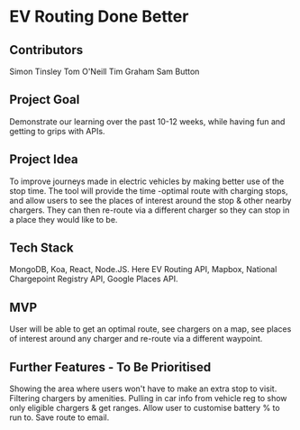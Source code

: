 # EV Routing Done Better

## Contributors
Simon Tinsley
Tom O'Neill
Tim Graham
Sam Button

## Project Goal
Demonstrate our learning over the past 10-12 weeks, while having fun and getting to grips with APIs.

## Project Idea
To improve journeys made in electric vehicles by making better use of the stop time. The tool will provide the time -optimal route with charging stops, and allow users to see the places of interest around the stop & other nearby chargers. They can then re-route via a different charger so they can stop in a place they would like to be.

## Tech Stack
MongoDB, Koa, React, Node.JS. Here EV Routing API, Mapbox, National Chargepoint Registry API, Google Places API.

## MVP
User will be able to get an optimal route, see chargers on a map, see places of interest around any charger and re-route via a different waypoint.

## Further Features - To Be Prioritised
Showing the area where users won't have to make an extra stop to visit. Filtering chargers by amenities. Pulling in car info from vehicle reg to show only eligible chargers & get ranges. Allow user to customise battery % to run to. Save route to email.